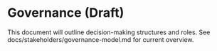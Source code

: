# Governance (Draft)

This document will outline decision-making structures and roles. See docs/stakeholders/governance-model.md for current overview.
